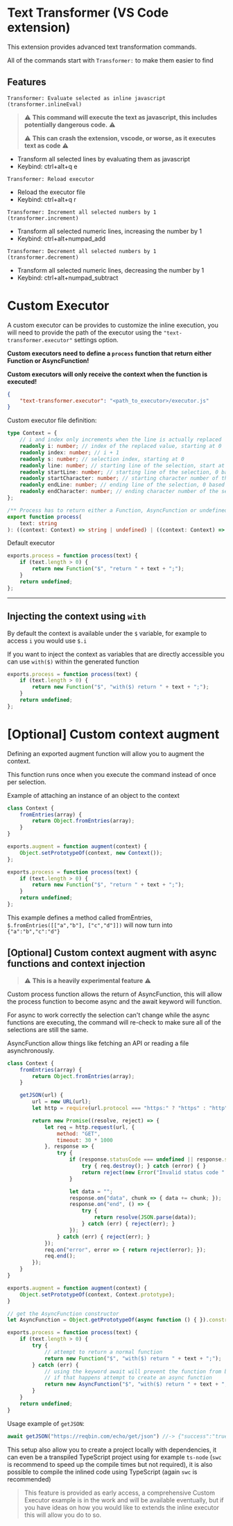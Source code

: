 # Text Transformer (VS Code extension)

This extension provides advanced text transformation commands.

All of the commands start with `Transformer:` to make them easier to find

## Features

`Transformer: Evaluate selected as inline javascript (transformer.inlineEval)`
 > ⚠ **This command will execute the text as javascript, this includes potentially dangerous code.** ⚠
 >
 > ⚠ **This can crash the extension, vscode, or worse, as it executes text as code** ⚠

-  Transform all selected lines by evaluating them as javascript
-  Keybind: ctrl+alt+q e

`Transformer: Reload executor`

-  Reload the executor file
-  Keybind: ctrl+alt+q r

`Transformer: Increment all selected numbers by 1 (transformer.increment)`

-  Transform all selected numeric lines, increasing the number by 1
-  Keybind: ctrl+alt+numpad_add

`Transformer: Decrement all selected numbers by 1 (transformer.decrement)`

-  Transform all selected numeric lines, decreasing the number by 1
-  Keybind: ctrl+alt+numpad_subtract

# Custom Executor

A custom executor can be provides to customize the inline execution, you will need to provide the path of the executor
using the `"text-transformer.executor"` settings option.

**Custom executors need to define a `process` function that return either Function or AsyncFunction!**

**Custom executors will only receive the context when the function is executed!**

```json
{
	"text-transformer.executor": "<path_to_executor>/executor.js"
}
```

Custom executor file definition:

```ts
type Context = {
	// i and index only increments when the line is actually replaced
	readonly i: number; // index of the replaced value, starting at 0
	readonly index: number; // i + 1
	readonly s: number; // selection index, starting at 0
	readonly line: number; // starting line of the selection, start at 1
	readonly startLine: number; // starting line of the selection, 0 based
	readonly startCharacter: number; // starting character number of the selection, 0 based
	readonly endLine: number; // ending line of the selection, 0 based
	readonly endCharacter: number; // ending character number of the selection, 0 based
};

/** Process has to return either a Function, AsyncFunction or undefined */
export function process(
	text: string
): ((context: Context) => string | undefined) | ((context: Context) => Promise<string | undefined>) | undefined;
```

Default executor

```js
exports.process = function process(text) {
	if (text.length > 0) {
		return new Function("$", "return " + text + ";");
	}
	return undefined;
};
```

---

## Injecting the context using `with`

By default the context is available under the `$` variable, for example to access `i` you would use `$.i`

If you want to inject the context as variables that are directly accessible you can use `with($)` within the generated function

```js
exports.process = function process(text) {
	if (text.length > 0) {
		return new Function("$", "with($) return " + text + ";");
	}
	return undefined;
};
```

# [Optional] Custom context augment

Defining an exported augment function will allow you to augment the context.

This function runs once when you execute the command instead of once per selection.

Example of attaching an instance of an object to the context

```js
class Context {
	fromEntries(array) {
		return Object.fromEntries(array);
	}
}

exports.augment = function augment(context) {
	Object.setPrototypeOf(context, new Context());
};

exports.process = function process(text) {
	if (text.length > 0) {
		return new Function("$", "return " + text + ";");
	}
	return undefined;
};
```

This example defines a method called fromEntries, `$.fromEntries([["a","b"], ["c","d"]])` will now turn into `{"a":"b","c":"d"}`

## [Optional] Custom context augment with async functions and context injection

> ⚠ **This is a heavily experimental feature** ⚠

Custom process function allows the return of AsyncFunction, this will allow the process function to become async and the
await keyword will function.

For async to work correctly the selection can't change while the async functions are executing, 
the command will re-check to make sure all of the selections are still the same.

AsyncFunction allow things like fetching an API or reading a file asynchronously.


```js
class Context {
	fromEntries(array) {
		return Object.fromEntries(array);
	}

	getJSON(url) {
		url = new URL(url);
		let http = require(url.protocol === "https:" ? "https" : "http");

		return new Promise((resolve, reject) => {
			let req = http.request(url, {
				method: "GET",
				timeout: 30 * 1000
			}, response => {
				try {
					if (response.statusCode === undefined || response.statusCode < 200 || response.statusCode >= 300) {
						try { req.destroy(); } catch (error) { }
						return reject(new Error("Invalid status code " + response.statusCode));
					}

					let data = "";
					response.on("data", chunk => { data += chunk; });
					response.on("end", () => {
						try {
							return resolve(JSON.parse(data));
						} catch (err) { reject(err); }
					});
				} catch (err) { reject(err); }
			});
			req.on("error", error => { return reject(error); });
			req.end();
		});
	}
}

exports.augment = function augment(context) {
	Object.setPrototypeOf(context, Context.prototype);
}

// get the AsyncFunction constructor
let AsyncFunction = Object.getPrototypeOf(async function () { }).constructor;

exports.process = function process(text) {
	if (text.length > 0) {
		try {
			// attempt to return a normal function
			return new Function("$", "with($) return " + text + ";");
		} catch (err) {
			// using the keyword await will prevent the function from being created
			// if that happens attempt to create an async function
			return new AsyncFunction("$", "with($) return " + text + ";");
		}
	}
	return undefined;
}
```

Usage example of `getJSON`: 
```js
await getJSON("https://reqbin.com/echo/get/json") //-> {"success":"true"}
```

This setup also allow you to create a project locally with dependencies, it can even be a transpiled TypeScript project 
using for example `ts-node` (`swc` is recommend to speed up the compile times but not required), it is also possible to
compile the inlined code using TypeScript (again `swc` is recommended)

> This feature is provided as early access, a comprehensive Custom Executor example is in the work and will be available
> eventually, but if you have ideas on how you would like to extends the inline executor this will allow you do to so.

